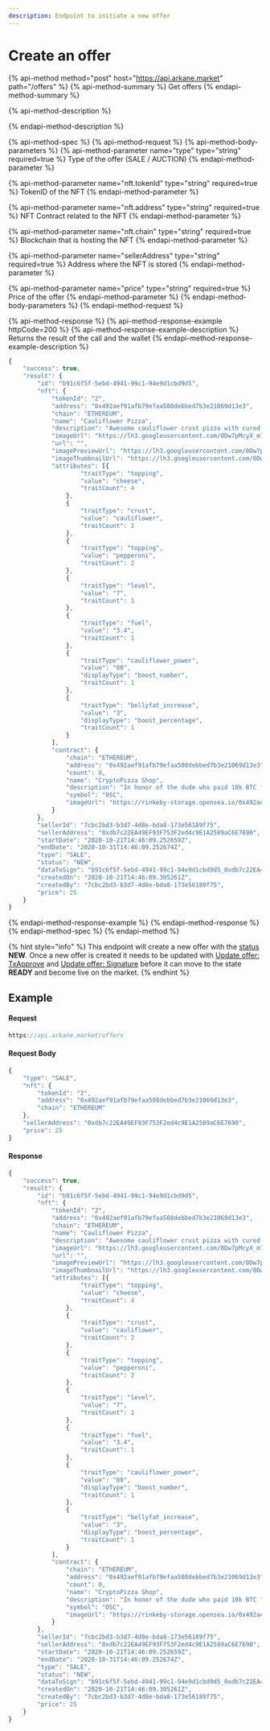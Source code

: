 ```yaml
---
description: Endpoint to initiate a new offer
---
```


# Create an offer

{% api-method method="post" host="https://api.arkane.market" path="/offers" %}
{% api-method-summary %}
Get offers
{% endapi-method-summary %}

{% api-method-description %}

{% endapi-method-description %}

{% api-method-spec %}
{% api-method-request %}
{% api-method-body-parameters %}
{% api-method-parameter name="type" type="string" required=true %}
Type of the offer \(SALE / AUCTION\)
{% endapi-method-parameter %}

{% api-method-parameter name="nft.tokenId" type="string" required=true %}
TokenID of the NFT
{% endapi-method-parameter %}

{% api-method-parameter name="nft.address" type="string" required=true %}
NFT Contract related to the NFT
{% endapi-method-parameter %}

{% api-method-parameter name="nft.chain" type="string" required=true %}
Blockchain that is hosting the NFT
{% endapi-method-parameter %}

{% api-method-parameter name="sellerAddress" type="string" required=true %}
Address where the NFT is stored
{% endapi-method-parameter %}

{% api-method-parameter name="price" type="string" required=true %}
Price of the offer
{% endapi-method-parameter %}
{% endapi-method-body-parameters %}
{% endapi-method-request %}

{% api-method-response %}
{% api-method-response-example httpCode=200 %}
{% api-method-response-example-description %}
Returns the result of the call and the wallet 
{% endapi-method-response-example-description %}

```javascript
{
	"success": true,
	"result": {
		"id": "b91c6f5f-5ebd-4941-99c1-94e9d1cbd9d5",
		"nft": {
			"tokenId": "2",
			"address": "0x492aef91afb79efaa508debbed7b3e21069d13e3",
			"chain": "ETHEREUM",
			"name": "Cauliflower Pizza",
			"description": "Awesome cauliflower crust pizza with cured pepperoni. Found on a BBS in the early 80s.",
			"imageUrl": "https://lh3.googleusercontent.com/0Dw7pMcyX_m7T_6q3zzrvjmYMg-Matgg8c42DTGvviRDI8M7fa3Ot9siVfhzE0gqolLshVp2O6T3QdccmVblMurg7A",
			"url": "",
			"imagePreviewUrl": "https://lh3.googleusercontent.com/0Dw7pMcyX_m7T_6q3zzrvjmYMg-Matgg8c42DTGvviRDI8M7fa3Ot9siVfhzE0gqolLshVp2O6T3QdccmVblMurg7A=s250",
			"imageThumbnailUrl": "https://lh3.googleusercontent.com/0Dw7pMcyX_m7T_6q3zzrvjmYMg-Matgg8c42DTGvviRDI8M7fa3Ot9siVfhzE0gqolLshVp2O6T3QdccmVblMurg7A=s128",
			"attributes": [{
					"traitType": "topping",
					"value": "cheese",
					"traitCount": 4
				},
				{
					"traitType": "crust",
					"value": "cauliflower",
					"traitCount": 2
				},
				{
					"traitType": "topping",
					"value": "pepperoni",
					"traitCount": 2
				},
				{
					"traitType": "level",
					"value": "7",
					"traitCount": 1
				},
				{
					"traitType": "fuel",
					"value": "3.4",
					"traitCount": 1
				},
				{
					"traitType": "cauliflower_power",
					"value": "80",
					"displayType": "boost_number",
					"traitCount": 1
				},
				{
					"traitType": "bellyfat_increase",
					"value": "3",
					"displayType": "boost_percentage",
					"traitCount": 1
				}
			],
			"contract": {
				"chain": "ETHEREUM",
				"address": "0x492aef91afb79efaa508debbed7b3e21069d13e3",
				"count": 0,
				"name": "CryptoPizza Shop",
				"description": "In honor of the dude who paid 10k BTC for two large pizzas in 2010, I'm proud to announce the first ever CryptoPizza Shop! Collect these slices - more to be added soon, but these OG CryptoPizza Slices will go down in history!",
				"symbol": "OSC",
				"imageUrl": "https://rinkeby-storage.opensea.io/0x492aef91afb79efaa508debbed7b3e21069d13e3-1561429292.png"
			}
		},
		"sellerId": "7cbc2bd3-b3d7-4d8e-bda8-173e56189f75",
		"sellerAddress": "0xdb7c22EA49EF93F753F2ed4c9E1A2589aC6E7690",
		"startDate": "2020-10-21T14:46:09.252659Z",
		"endDate": "2020-10-31T14:46:09.252674Z",
		"type": "SALE",
		"status": "NEW",
		"dataToSign": "b91c6f5f-5ebd-4941-99c1-94e9d1cbd9d5_0xdb7c22EA49EF93F753F2ed4c9E1A2589aC6E7690_0xb06b3f1e824BD7eFC0BCe584cF6B772dC0Ff7C75_2",
		"createdOn": "2020-10-21T14:46:09.305261Z",
		"createdBy": "7cbc2bd3-b3d7-4d8e-bda8-173e56189f75",
		"price": 25
	}
}
```
{% endapi-method-response-example %}
{% endapi-method-response %}
{% endapi-method-spec %}
{% endapi-method %}

{% hint style="info" %}
This endpoint will create a new offer with the [status](../../deep-dive-1/object-reference/status.md) **NEW**. Once a new offer is created it needs to be updated with [Update offer: TxApprove](update-offer-txapprove.md) and [Update offer: Signature](update-offer-signature.md) before it can move to the state **READY** and become live on the market.
{% endhint %}

## Example

#### Request

```javascript
https://api.arkane.market/offers
```

#### Request Body

```javascript
{
    "type": "SALE",
    "nft": {
        "tokenId": "2",
        "address": "0x492aef91afb79efaa508debbed7b3e21069d13e3",
        "chain": "ETHEREUM"
    },
    "sellerAddress": "0xdb7c22EA49EF93F753F2ed4c9E1A2589aC6E7690",
    "price": 25
}
```

#### Response

```javascript
{
	"success": true,
	"result": {
		"id": "b91c6f5f-5ebd-4941-99c1-94e9d1cbd9d5",
		"nft": {
			"tokenId": "2",
			"address": "0x492aef91afb79efaa508debbed7b3e21069d13e3",
			"chain": "ETHEREUM",
			"name": "Cauliflower Pizza",
			"description": "Awesome cauliflower crust pizza with cured pepperoni. Found on a BBS in the early 80s.",
			"imageUrl": "https://lh3.googleusercontent.com/0Dw7pMcyX_m7T_6q3zzrvjmYMg-Matgg8c42DTGvviRDI8M7fa3Ot9siVfhzE0gqolLshVp2O6T3QdccmVblMurg7A",
			"url": "",
			"imagePreviewUrl": "https://lh3.googleusercontent.com/0Dw7pMcyX_m7T_6q3zzrvjmYMg-Matgg8c42DTGvviRDI8M7fa3Ot9siVfhzE0gqolLshVp2O6T3QdccmVblMurg7A=s250",
			"imageThumbnailUrl": "https://lh3.googleusercontent.com/0Dw7pMcyX_m7T_6q3zzrvjmYMg-Matgg8c42DTGvviRDI8M7fa3Ot9siVfhzE0gqolLshVp2O6T3QdccmVblMurg7A=s128",
			"attributes": [{
					"traitType": "topping",
					"value": "cheese",
					"traitCount": 4
				},
				{
					"traitType": "crust",
					"value": "cauliflower",
					"traitCount": 2
				},
				{
					"traitType": "topping",
					"value": "pepperoni",
					"traitCount": 2
				},
				{
					"traitType": "level",
					"value": "7",
					"traitCount": 1
				},
				{
					"traitType": "fuel",
					"value": "3.4",
					"traitCount": 1
				},
				{
					"traitType": "cauliflower_power",
					"value": "80",
					"displayType": "boost_number",
					"traitCount": 1
				},
				{
					"traitType": "bellyfat_increase",
					"value": "3",
					"displayType": "boost_percentage",
					"traitCount": 1
				}
			],
			"contract": {
				"chain": "ETHEREUM",
				"address": "0x492aef91afb79efaa508debbed7b3e21069d13e3",
				"count": 0,
				"name": "CryptoPizza Shop",
				"description": "In honor of the dude who paid 10k BTC for two large pizzas in 2010, I'm proud to announce the first ever CryptoPizza Shop! Collect these slices - more to be added soon, but these OG CryptoPizza Slices will go down in history!",
				"symbol": "OSC",
				"imageUrl": "https://rinkeby-storage.opensea.io/0x492aef91afb79efaa508debbed7b3e21069d13e3-1561429292.png"
			}
		},
		"sellerId": "7cbc2bd3-b3d7-4d8e-bda8-173e56189f75",
		"sellerAddress": "0xdb7c22EA49EF93F753F2ed4c9E1A2589aC6E7690",
		"startDate": "2020-10-21T14:46:09.252659Z",
		"endDate": "2020-10-31T14:46:09.252674Z",
		"type": "SALE",
		"status": "NEW",
		"dataToSign": "b91c6f5f-5ebd-4941-99c1-94e9d1cbd9d5_0xdb7c22EA49EF93F753F2ed4c9E1A2589aC6E7690_0xb06b3f1e824BD7eFC0BCe584cF6B772dC0Ff7C75_2",
		"createdOn": "2020-10-21T14:46:09.305261Z",
		"createdBy": "7cbc2bd3-b3d7-4d8e-bda8-173e56189f75",
		"price": 25
	}
}
```

